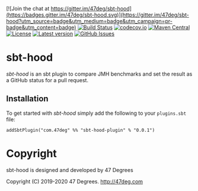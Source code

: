 
[comment]: # (Start Badges)

[![Join the chat at https://gitter.im/47deg/sbt-hood](https://badges.gitter.im/47deg/sbt-hood.svg)](https://gitter.im/47deg/sbt-hood?utm_source=badge&utm_medium=badge&utm_campaign=pr-badge&utm_content=badge) [![Build Status](https://travis-ci.org/47deg/sbt-hood.svg?branch=master)](https://travis-ci.org/47deg/sbt-hood) [![codecov.io](http://codecov.io/gh/47deg/sbt-hood/branch/master/graph/badge.svg)](http://codecov.io/gh/47deg/sbt-hood) [![Maven Central](https://img.shields.io/badge/maven%20central-0.1.0-green.svg)](https://oss.sonatype.org/#nexus-search;gav~com.47deg~sbt-hood*) [![License](https://img.shields.io/badge/license-Apache%202-blue.svg)](https://raw.githubusercontent.com/47deg/sbt-hood/master/LICENSE) [![Latest version](https://img.shields.io/badge/sbt--hood-0.1.0-green.svg)](https://index.scala-lang.org/47deg/sbt-hood) [![GitHub Issues](https://img.shields.io/github/issues/47deg/sbt-hood.svg)](https://github.com/47deg/sbt-hood/issues)

[comment]: # (End Badges)
# sbt-hood

*sbt-hood* is an sbt plugin to compare JMH benchmarks and set the result as a GitHub status for a pull request.

## Installation

To get started with *sbt-hood* simply add the following to your `plugins.sbt` file:

```
addSbtPlugin("com.47deg" %% "sbt-hood-plugin" % "0.0.1")
```

[comment]: # (Start Copyright)
# Copyright

sbt-hood is designed and developed by 47 Degrees

Copyright (C) 2019-2020 47 Degrees. <http://47deg.com>

[comment]: # (End Copyright)